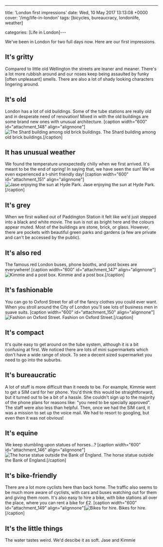 ---
title: 'London first impressions'
date: Wed, 10 May 2017 13:13:08 +0000
cover: '/img/life-in-london'
tags: [bicycles, bureaucracy, londonlife, weather]

categories: [Life in London]---

We've been in London for two full days now. Here are our first impressions.

It's gritty
-----------

Compared to little old Wellington the streets are leaner and meaner. There's a lot more rubbish around and our noses keep being assaulted by funky \[often unpleasant\] smells. There are also a lot of shady looking characters lingering around.

It's old
--------

London has a lot of old buildings. Some of the tube stations are really old and in desperate need of renovation! Mixed in with the old buildings are some brand new ones with unusual architecture. \[caption width="600" id="attachment_148" align="alignnone"\]![The Shard building among old brick buildings.](http://coupleofkiwis.com/wp-content/uploads/2017/05/the-shard-169x300.jpg) The Shard building among old brick buildings.\[/caption\]

It has unusual weather
----------------------

We found the temperature unexpectedly chilly when we first arrived. It's meant to be the end of spring! In saying that, we have seen the sun! We've even experienced a t-shirt friendly day! \[caption width="600" id="attachment_151" align="alignnone"\]![Jase enjoying the sun at Hyde Park.](http://coupleofkiwis.com/wp-content/uploads/2017/05/hyde-park-300x169.jpg) Jase enjoying the sun at Hyde Park.\[/caption\]

It's grey
---------

When we first walked out of Paddington Station it felt like we'd just stepped into a black and white movie. The sun is not as bright here and the colours appear muted. Most of the buildings are stone, brick, or glass. However, there are pockets with beautiful green parks and gardens (a few are private and can't be accessed by the public).

It's also red
-------------

The famous red London buses, phone booths, and post boxes are everywhere! \[caption width="600" id="attachment_147" align="alignnone"\]![Kimmie and a post box.](http://coupleofkiwis.com/wp-content/uploads/2017/05/red-postbox-300x169.jpg) Kimmie and a post box.\[/caption\]

It's fashionable
----------------

You can go to Oxford Street for all of the fancy clothes you could ever want. When you stroll around the City of London you'll see lots of business men in suave suits. \[caption width="600" id="attachment_150" align="alignnone"\]![Fashion on Oxford Street.](http://coupleofkiwis.com/wp-content/uploads/2017/05/fashion-300x300.jpg) Fashion on Oxford Street.\[/caption\]

It's compact
------------

It's quite easy to get around on the tube system, although it is a bit confusing at first. We noticed there are lots of mini supermarkets which don't have a wide range of stock. To see a decent sized supermarket you need to go into the suburbs.

It's bureaucratic
-----------------

A lot of stuff is more difficult than it needs to be. For example, Kimmie went to get a SIM card for her phone. You'd think this would be straightforward, but it turned out to be a bit of a hassle. She couldn't sign up to the majority of the phone plans for reasons like: "you need to be specially approved". The staff were also less than helpful. Then, once we had the SIM card, it was a mission to set up the voice mail. We had to resort to googling, but even then it was not obvious!

It's equine
-----------

We keep stumbling upon statues of horses...? \[caption width="600" id="attachment_146" align="alignnone"\]![The horse statue outside the Bank of England.](http://coupleofkiwis.com/wp-content/uploads/2017/05/bank-and-horse-300x167.jpg) The horse statue outside the Bank of England.\[/caption\]

It's bike-friendly
------------------

There are a lot more cyclists here than back home. The traffic also seems to be much more aware of cyclists, with cars and buses watching out for them and giving them room. It's also easy to hire a bike, with bike stations all over the place, where you can rent a bike for £2. \[caption width="600" id="attachment_149" align="alignnone"\]![Bikes for hire.](http://coupleofkiwis.com/wp-content/uploads/2017/05/bikes-for-hire-300x170.jpg) Bikes for hire.\[/caption\]

It's the little things
----------------------

The water tastes weird. We'd descibe it as soft. Jase and Kimmie